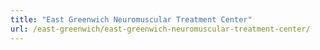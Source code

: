 ```yaml
---
title: "East Greenwich Neuromuscular Treatment Center"
url: /east-greenwich/east-greenwich-neuromuscular-treatment-center/
---
```

